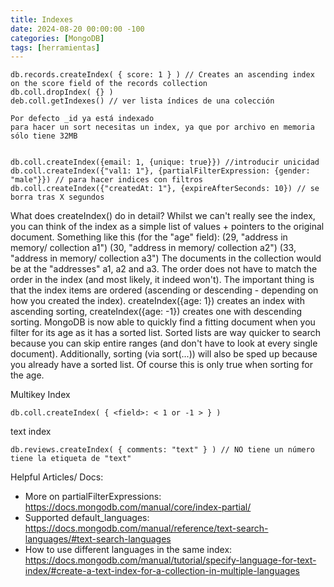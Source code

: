 ```yaml
---
title: Indexes
date: 2024-08-20 00:00:00 -100
categories: [MongoDB]
tags: [herramientas]
---
```


```
db.records.createIndex( { score: 1 } ) // Creates an ascending index on the score field of the records collection
db.coll.dropIndex( {} )
deb.coll.getIndexes() // ver lista índices de una colección

Por defecto _id ya está indexado
para hacer un sort necesitas un index, ya que por archivo en memoria sólo tiene 32MB


db.coll.createIndex({email: 1, {unique: true}}) //introducir unicidad
db.coll.createIndex({"val1: 1"}, {partialFilterExpression: {gender: "male"}}) // para hacer indices con filtros
db.coll.createIndex({"createdAt: 1"}, {expireAfterSeconds: 10}) // se borra tras X segundos
```

What does createIndex() do in detail?
Whilst we can't really see the index, you can think of the index as a simple list of values + pointers to the original document.
Something like this (for the "age" field):
(29, "address in memory/ collection a1")
(30, "address in memory/ collection a2")
(33, "address in memory/ collection a3")
The documents in the collection would be at the "addresses" a1, a2 and a3. The order does not have to match the order in the index (and most likely, it indeed won't).
The important thing is that the index items are ordered (ascending or descending - depending on how you created the index). createIndex({age: 1}) creates an index with ascending sorting, createIndex({age: -1}) creates one with descending sorting.
MongoDB is now able to quickly find a fitting document when you filter for its age as it has a sorted list. Sorted lists are way quicker to search because you can skip entire ranges (and don't have to look at every single document).
Additionally, sorting (via sort(...)) will also be sped up because you already have a sorted list. Of course this is only true when sorting for the age.

Multikey Index

```
db.coll.createIndex( { <field>: < 1 or -1 > } )
```

text index

```
db.reviews.createIndex( { comments: "text" } ) // NO tiene un número tiene la etiqueta de "text"
```

Helpful Articles/ Docs:

-   More on partialFilterExpressions: https://docs.mongodb.com/manual/core/index-partial/
-   Supported default_languages: https://docs.mongodb.com/manual/reference/text-search-languages/#text-search-languages
-   How to use different languages in the same index: https://docs.mongodb.com/manual/tutorial/specify-language-for-text-index/#create-a-text-index-for-a-collection-in-multiple-languages
